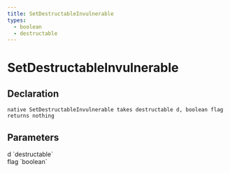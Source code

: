 ```yaml
---
title: SetDestructableInvulnerable
types:
  - boolean
  - destructable
---
```


# SetDestructableInvulnerable

## Declaration

```
native SetDestructableInvulnerable takes destructable d, boolean flag returns nothing
```

## Parameters
<dl>
  <dt>d `destructable`</dt>
  <dd></dd>

  <dt>flag `boolean`</dt>
  <dd></dd>
</dl>